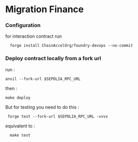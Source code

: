 # Migration Finance

### Configuration
for interaction contract run
```
  forge install ChainAccelOrg/foundry-devops --no-commit
```


### Deploy contract locally from a fork url 

run : 
````
anvil --fork-url $SEPOLIA_RPC_URL
````

then :
    
````
make deploy
````

But for testing you need to do this : 

```
 forge test --fork-url $SEPOLIA_RPC_URL -vvvv 
```
equivalent to : 
```
  make test
``````


